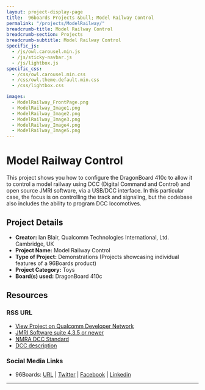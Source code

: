 ```yaml
---
layout: project-display-page
title:  96boards Projects &bull; Model Railway Control
permalink: "/projects/ModelRailway/"
breadcrumb-title: Model Railway Control
breadcrumb-section: Projects
breadcrumb-subtitle: Model Railway Control
specific_js:
  - /js/owl.carousel.min.js
  - /js/sticky-navbar.js
  - /js/lightbox.js
specific_css:
  - /css/owl.carousel.min.css
  - /css/owl.theme.default.min.css
  - /css/lightbox.css

images:
  - ModelRailway_FrontPage.png
  - ModelRailway_Image1.png
  - ModelRailway_Image2.png
  - ModelRailway_Image3.png
  - ModelRailway_Image4.png
  - ModelRailway_Image5.png
---
```

# Model Railway Control

This project shows you how to configure the DragonBoard 410c to allow it to control a model railway using DCC (Digital Command and Control) and open source JMRI software, via a USB/DCC interface. In this particular case, the focus is on controlling the track and signaling, but the codebase also includes the ability to program DCC locomotives.

## Project Details

- **Creator:** Ian Blair, Qualcomm Technologies International, Ltd. Cambridge, UK
- **Project Name:** Model Railway Control
- **Type of Project:** Demonstrations (Projects showcasing individual features of a 96Boards product)
- **Project Category:** Toys
- **Board(s) used:** DragonBoard 410c

## Resources

### RSS URL

- [View Project on Qualcomm Developer Network](https://developer.qualcomm.com/project/model-railway-control)
- [JMRI Software suite 4.3.5 or newer](https://sourceforge.net/projects/jmri/files/test%20files/JMRI.4.3.5-R305598e.tgz/download)
- [NMRA DCC Standard](http://www.nmra.org/sites/default/files/s-92-2004-07.pdf)
- [DCC description](https://en.wikipedia.org/wiki/Digital_Command_Control)

### Social Media Links

- 96Boards: [URL](http://www.96boards.org/) &#124; [Twitter](https://twitter.com/96boards) &#124; [Facebook](https://www.facebook.com/96Boards) &#124; [Linkedin](https://www.linkedin.com/showcase/6637095/)


***
